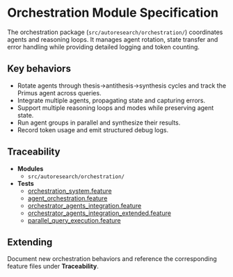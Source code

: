 # Orchestration Module Specification

The orchestration package (`src/autoresearch/orchestration/`) coordinates
agents and reasoning loops. It manages agent rotation, state transfer
and error handling while providing detailed logging and token counting.

## Key behaviors

- Rotate agents through thesis→antithesis→synthesis cycles and track the
  Primus agent across queries.
- Integrate multiple agents, propagating state and capturing errors.
- Support multiple reasoning loops and modes while preserving agent
  state.
- Run agent groups in parallel and synthesize their results.
- Record token usage and emit structured debug logs.

## Traceability

- **Modules**
  - `src/autoresearch/orchestration/`
- **Tests**
  - [orchestration_system.feature](../../tests/behavior/features/orchestration_system.feature)
  - [agent_orchestration.feature](../../tests/behavior/features/agent_orchestration.feature)
  - [orchestrator_agents_integration.feature](../../tests/behavior/features/orchestrator_agents_integration.feature)
  - [orchestrator_agents_integration_extended.feature](../../tests/behavior/features/orchestrator_agents_integration_extended.feature)
  - [parallel_query_execution.feature](../../tests/behavior/features/parallel_query_execution.feature)

## Extending

Document new orchestration behaviors and reference the corresponding
feature files under **Traceability**.
